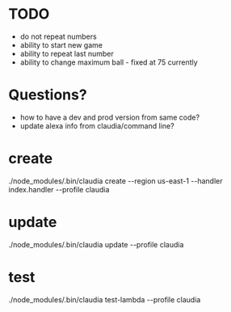 # TODO
- do not repeat numbers
- ability to start new game
- ability to repeat last number
- ability to change maximum ball - fixed at 75 currently

# Questions?
- how to have a dev and prod version from same code?
- update alexa info from claudia/command line?

# create
./node_modules/.bin/claudia create --region us-east-1 --handler index.handler --profile claudia

# update
./node_modules/.bin/claudia update --profile claudia

# test
./node_modules/.bin/claudia test-lambda --profile claudia
